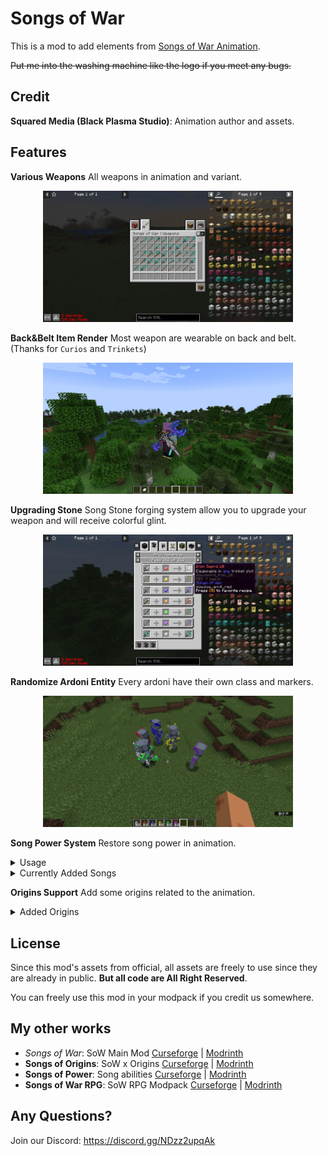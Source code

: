 # Songs of War

This is a mod to add elements from [Songs of War Animation](https://youtu.be/Uc7YMW3AKpg?t=1152).

~~Put me into the washing machine like the logo if you meet any bugs.~~

## Credit

**Squared Media (Black Plasma Studio)**: Animation author and assets.

## Features

**Various Weapons** All weapons in animation and variant.

<div align=center><img src="/img/1.webp" style="width:400px;text-align:center;" alt=""></img></div>

**Back&Belt Item Render** Most weapon are wearable on back and belt. (Thanks for `Curios` and `Trinkets`)

<div align=center><img src="/img/2.webp" style="width:400px;text-align:center;" alt=""></img></div>

**Upgrading Stone** Song Stone forging system allow you to upgrade your weapon and will receive colorful glint.

<div align=center><img src="/img/3.webp" style="width:400px;text-align:center;" alt=""></img></div>

**Randomize Ardoni Entity** Every ardoni have their own class and markers.

<div align=center><img src="/img/4.webp" style="width:400px;text-align:center;" alt=""></img></div>

**Song Power System** Restore song power in animation.

<details> <summary>Usage</summary>

### Admin command (Or single player)

`/songpower enable/disable <player>` to enable/disable access to song abilities.

### Combine song cube

#### For 0.4+

Build a shrine structure below. Put song cube in the hole like how to do in Animation.
Then stand on the `chiseled stone bricks`, look at the song cube and sneak for 3s.

If everything is correct, the song cube will start spawning particles. After an explosion, the combination is completed.

<img src="img/shrine.png" style="width:256px" alt="">
<img src="img/shrine.gif" style="width:256px" alt="">

**Note: 1.The stone bricks and stairs can be any kinds. (mossy/cracked ones, can change through datapack.)**

**2.If you already have one in that category, the previous one will be replaced into the hole.**

#### For 0.4-

`/songpower use/replace` learn ability from song stone in your hand.
</details>

<details> <summary>Currently Added Songs</summary>

### Aggressium

**HotKey: C**

- Aggrosphere: Fire a sphere and damage hit entity or create explosion.
- Aggroquake: Push entities around you away and damage them.
- Aggroshock **(Experimental)**: Generate lightnings.
- Aggrostorm **(Experimental)**: Pull entities to you.
- Aggrodetonate: Fire an explosive short laser.
- Aggroshard: Fire a lot of shards.

### Mobilium

**HotKey: V**

- Mobiliflash: Teleport to the direction you see.
- Mobiliwings: Enable a fake elytra and into sliding mode.
- Mobiliglide: Slow falling.
- Mobilibounce: Generate a fake platform and disappear in 5s. You can jump 3x higher on it.
- Mobiliburst: Teleport to the direction you see, also pull every entity on your way away.

### Protisium

**HotKey: B**

- Protesphere **(Recommend AttributeFix)**: Enable a protect shield and reduce 80% damage.
- Protepoint: Enable a fake shield.
- Proteheal: Heal 10 times with 1 health each.
- Protearmor: Add an armor, can reduce up to 20 damage(Configurable) in next damage.

### Supportium

**HotKey: N**

- Supporolift: Pull an entity you are looking at in 20 blocks.
- Supporekesis: Stop all entities related to aggressium songs in 20 blocks and explode them. (No damage)

</details>

**Origins Support** Add some origins related to the animation.

<details>
<summary>Added Origins</summary>

## Added Origins

| Origin    | Impact | Advantages                                                                               | Disadvantages             |
|:----------|:-------|:-----------------------------------------------------------------------------------------|:--------------------------|
| Ardoni    | High   | +10 Health <br> Use song ability (Require *Songs of Power*) <br> Invulnerable to potions | Cannot use redstone       |
| Felina    | Medium | Can climb <br> Speed and jump boost <br> Invulnerable to fall                            | Afraid of water           |
| Magnorite | High   | Invulnerable to fire, lava and fall <br> Faster in lava <br> +10 Defense                 | Very afraid of water&cold |
| Netharan  | Low    | Invulnerable to fire                                                                     | Afraid of water&cold      |
| Glacian   | Medium | Invulnerable to powder snow <br> +5 Defense                                              | Afraid of hot             |

</details>

## License

Since this mod's assets from official, all assets are freely to use since they are already in public. **But all code are
All Right Reserved**.

You can freely use this mod in your modpack if you credit us somewhere.

## My other works

- *Songs of War*: SoW Main
  Mod [Curseforge](https://www.curseforge.com/minecraft/mc-mods/songs-of-war) | [Modrinth](https://modrinth.com/mod/songs-of-war)
- **Songs of Origins**: SoW x
  Origins [Curseforge](https://www.curseforge.com/minecraft/mc-mods/songs-of-origins) | [Modrinth](https://modrinth.com/mod/songs-of-origins)
- **Songs of Power**: Song
  abilities [Curseforge](https://www.curseforge.com/minecraft/mc-mods/songs-of-power) | [Modrinth](https://modrinth.com/mod/songs-of-power)
- **Songs of War RPG**: SoW RPG
  Modpack [Curseforge](https://www.curseforge.com/minecraft/modpacks/songs-of-war-rpg) | [Modrinth](https://modrinth.com/modpack/songs-of-war-rpg)

## Any Questions?

Join our Discord: https://discord.gg/NDzz2upqAk